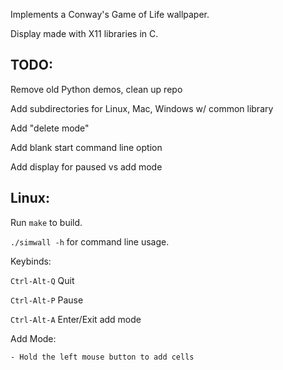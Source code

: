 Implements a Conway's Game of Life wallpaper.

Display made with X11 libraries in C.

## TODO:
Remove old Python demos, clean up repo

Add subdirectories for Linux, Mac, Windows w/ common library

Add "delete mode"

Add blank start command line option

Add display for paused vs add mode

## Linux:
Run `make` to build.

`./simwall -h` for command line usage. 


Keybinds:

`Ctrl-Alt-Q` Quit

`Ctrl-Alt-P` Pause

`Ctrl-Alt-A` Enter/Exit add mode

Add Mode:

    - Hold the left mouse button to add cells